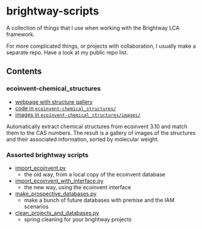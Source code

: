 # brightway-scripts
A collection of things that I use when working with the Brightway LCA framework.

For more complicated things, or projects with collaboration, I usually make a separate repo. Have a look at my public repo list.

## Contents

### ecoinvent-chemical_structures
- [webpage with structure gallery](https://stew-mcd.github.io/brightway-scripts/ecoinvent-chemical_structures_gallery.html)
- [code in `ecoinvent-chemical_structures/`](ecoinvent-chemical_structures)
- [images in `ecoinvent-chemical_structures/images/`](ecoinvent-chemical_structures/structures)

Automatically extract chemical structures from ecoinvent 3.10 and match them to the CAS numbers. The result is a gallery of images of the structures and their associated information, sorted by molecular weight.

### Assorted brightway scripts

- [import_ecoinvent.py](import_ecoinvent.py) 
  - the old way, from a local copy of the ecoinvent database
- [import_ecoinvent_with_interface.py](import_ecoinvent_with_interface.py)
  - the new way, using the ecoinvent interface
- [make_prospective_databases.py](make_prospective_databases.py)
  - make a bunch of future databases with premise and the IAM scenarios
- [clean_projects_and_databases.py](clean_projects_and_databases.py)
  - spring cleaning for your brightway projects